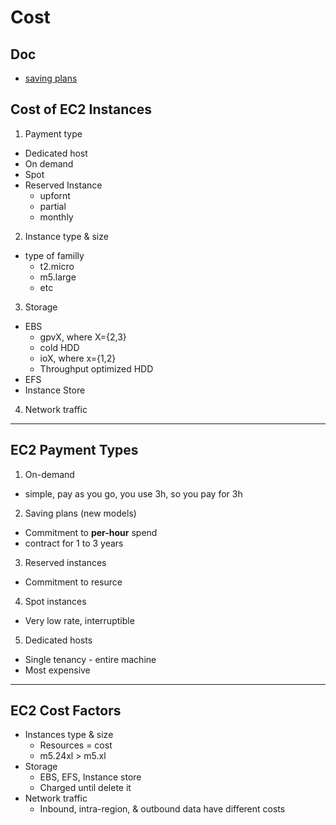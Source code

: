 # Cost

## Doc
* [saving plans](https://aws.amazon.com/savingsplans/)

## Cost of EC2 Instances
1) Payment type
  * Dedicated host
  * On demand
  * Spot
  * Reserved Instance
    * upfornt
    * partial 
    * monthly
2) Instance type & size
  * type of familly
    * t2.micro
    * m5.large
    * etc
3) Storage
  * EBS
    * gpvX, where X={2,3}
    * cold HDD
    * ioX, where x={1,2}
    * Throughput optimized HDD
  * EFS
  * Instance Store
4) Network traffic

---

## EC2 Payment Types
1) On-demand
  * simple, pay as you go, you use 3h, so you pay for 3h
2) Saving plans (new models)
  * Commitment to **per-hour** spend
  * contract for 1 to 3 years
3) Reserved instances
  * Commitment to resurce
4) Spot instances
  * Very low rate, interruptible
5) Dedicated hosts
  * Single tenancy - entire machine
  * Most expensive
  
---

## EC2 Cost Factors
* Instances type  & size
  * Resources = cost
  * m5.24xl > m5.xl
* Storage 
  * EBS, EFS, Instance store
  * Charged until delete it
* Network traffic
  * Inbound, intra-region, & outbound data have different costs
